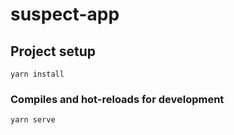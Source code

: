 # suspect-app

## Project setup
```
yarn install
```
### Compiles and hot-reloads for development
```
yarn serve
